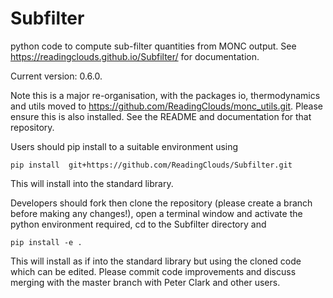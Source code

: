 # Subfilter
python code to compute sub-filter quantities from MONC output.
See https://readingclouds.github.io/Subfilter/ for documentation.

Current version: 0.6.0.

Note this is a major re-organisation, with the packages io, thermodynamics and 
utils moved to https://github.com/ReadingClouds/monc_utils.git. Please
ensure this is also installed. See the README and documentation for that 
repository.

Users should pip install to a suitable environment using

    pip install  git+https://github.com/ReadingClouds/Subfilter.git

This will install into the standard library.

Developers should fork then clone the repository (please create a branch before making 
any changes!), open a terminal window and activate the python environment 
required, cd to the Subfilter directory and

    pip install -e .

This will install as if into the standard library but using the cloned code 
which can be edited. Please commit code improvements and discuss merging with 
the master branch with Peter Clark and other users.
